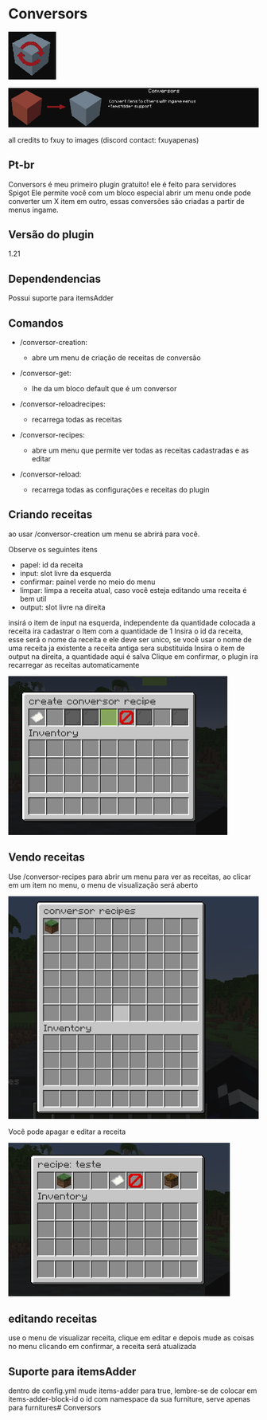 # Conversors
![conversors banner](imagesReadme/conversors-icon.png)

![conversors banner](imagesReadme/conversos-banner.png)

all credits to fxuy to images (discord contact: fxuyapenas)

## Pt-br
Conversors é meu primeiro plugin gratuito! ele é feito para servidores Spigot
Ele permite você com um bloco especial abrir um menu onde pode converter um X item em outro, essas conversões são
criadas a partir de menus ingame.


## Versão do plugin
1.21

## Dependendencias
Possui suporte para itemsAdder

## Comandos
- /conversor-creation:
    - abre um menu de criação de receitas de conversão

- /conversor-get:
    - lhe da um bloco default que é um conversor

- /conversor-reloadrecipes:
    - recarrega todas as receitas

- /conversor-recipes:
    - abre um menu que permite ver todas as receitas cadastradas e as editar

- /conversor-reload:
    - recarrega todas as configurações e receitas do plugin

## Criando receitas
ao usar /conversor-creation um menu se abrirá para você.

Observe os seguintes itens
- papel: id da receita
- input: slot livre da esquerda
- confirmar: painel verde no meio do menu
- limpar: limpa a receita atual, caso você esteja editando uma receita é bem util
- output: slot livre na direita

insirá o item de input na esquerda, independente da quantidade colocada a receita ira cadastrar o Item com a quantidade de 1
Insira o id da receita, esse será o nome da receita e ele deve ser unico, se você usar o nome de uma receita ja existente a receita antiga sera substituida
Insira o item de output na direita, a quantidade aqui é salva
Clique em confirmar, o plugin ira recarregar as receitas automaticamente

![conversor_creation.png](imagesReadme/conversor_creation.png)

## Vendo receitas
Use /conversor-recipes para abrir um menu para ver as receitas, ao clicar em um item no menu, o menu de visualização será aberto

![recipes_menu.png](imagesReadme/recipes_menu.png)

Você pode apagar e editar a receita

![img.png](imagesReadme/recipe_view.png)

## editando receitas
use o menu de visualizar receita, clique em editar e depois mude as coisas no menu clicando em confirmar, a receita será atualizada

## Suporte para itemsAdder
dentro de config.yml mude items-adder para true, lembre-se de colocar em items-adder-block-id o id com namespace da sua furniture, serve apenas para furnitures# Conversors
